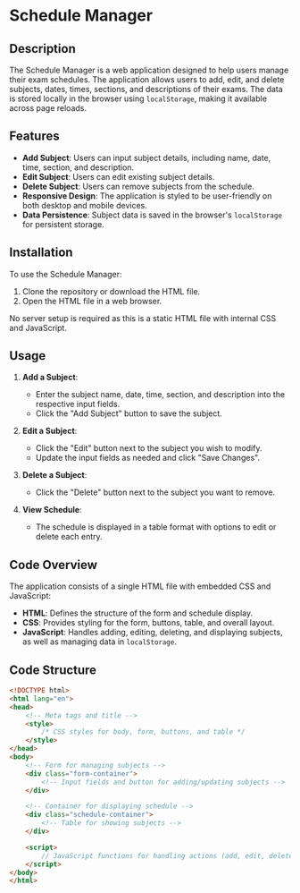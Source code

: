 # Schedule Manager

## Description

The Schedule Manager is a web application designed to help users manage their exam schedules. The application allows users to add, edit, and delete subjects, dates, times, sections, and descriptions of their exams. The data is stored locally in the browser using `localStorage`, making it available across page reloads.

## Features

- **Add Subject**: Users can input subject details, including name, date, time, section, and description.
- **Edit Subject**: Users can edit existing subject details.
- **Delete Subject**: Users can remove subjects from the schedule.
- **Responsive Design**: The application is styled to be user-friendly on both desktop and mobile devices.
- **Data Persistence**: Subject data is saved in the browser's `localStorage` for persistent storage.

## Installation

To use the Schedule Manager:

1. Clone the repository or download the HTML file.
2. Open the HTML file in a web browser.

No server setup is required as this is a static HTML file with internal CSS and JavaScript.

## Usage

1. **Add a Subject**:
   - Enter the subject name, date, time, section, and description into the respective input fields.
   - Click the "Add Subject" button to save the subject.

2. **Edit a Subject**:
   - Click the "Edit" button next to the subject you wish to modify.
   - Update the input fields as needed and click "Save Changes".

3. **Delete a Subject**:
   - Click the "Delete" button next to the subject you want to remove.

4. **View Schedule**:
   - The schedule is displayed in a table format with options to edit or delete each entry.

## Code Overview

The application consists of a single HTML file with embedded CSS and JavaScript:

- **HTML**: Defines the structure of the form and schedule display.
- **CSS**: Provides styling for the form, buttons, table, and overall layout.
- **JavaScript**: Handles adding, editing, deleting, and displaying subjects, as well as managing data in `localStorage`.

## Code Structure

```html
<!DOCTYPE html>
<html lang="en">
<head>
    <!-- Meta tags and title -->
    <style>
        /* CSS styles for body, form, buttons, and table */
    </style>
</head>
<body>
    <!-- Form for managing subjects -->
    <div class="form-container">
        <!-- Input fields and button for adding/updating subjects -->
    </div>

    <!-- Container for displaying schedule -->
    <div class="schedule-container">
        <!-- Table for showing subjects -->
    </div>

    <script>
        // JavaScript functions for handling actions (add, edit, delete)
    </script>
</body>
</html>

